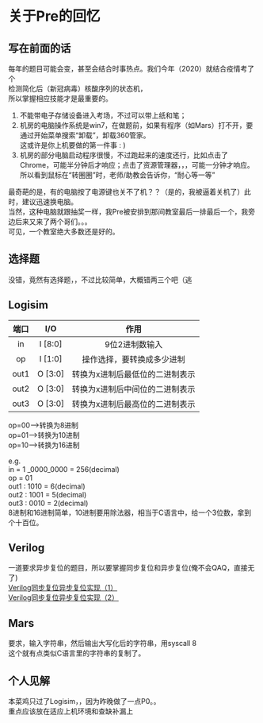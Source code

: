 # 关于Pre的回忆

## 写在前面的话

每年的题目可能会变，甚至会结合时事热点。我们今年（2020）就结合疫情考了个  
检测简化后（新冠病毒）核酸序列的状态机，  
所以掌握相应技能才是最重要的。

1. 不能带电子存储设备进入考场，不过可以带上纸和笔；
2. 机房的电脑操作系统是win7，在做题前，如果有程序（如Mars）打不开，要通过开始菜单搜索“卸载”，卸载360管家。  
这或许是你上机要做的第一件事 : )
3. 机房的部分电脑启动程序很慢，不过跑起来的速度还行，比如点击了Chrome，可能半分钟后才响应；点击了资源管理器，，，可能一分钟才响应。  
所以看到鼠标在“转圈圈”时，老师/助教会告诉你，“耐心等一等”

最奇葩的是，有的电脑按了电源键也关不了机？？（是的，我被逼着关机了）此时，建议迅速换电脑。  
当然，这种电脑就跟抽奖一样，我Pre被安排到那间教室最后一排最后一个，我旁边后来又来了两个哥们。。。  
可见，一个教室绝大多数还是好的。

## 选择题

没错，竟然有选择题，，不过比较简单，大概错两三个吧（逃

## Logisim

| 端口 | I/O |作用|
| :-----:| :----: | :----: |
| in |I [8:0]| 9位2进制数输入 |
| op |I [1:0]| 操作选择，要转换成多少进制|
| out1  |O [3:0]| 转换为x进制后最低位的二进制表示  |
| out2  |O [3:0]|转换为x进制后中间位的二进制表示|
| out3  |O [3:0]|转换为x进制后最高位的二进制表示   |

op=00-->转换为8进制  
op=01-->转换为10进制  
op=10-->转换为16进制  

e.g.  
in = 1 \_0000\_0000 = 256(decimal)  
op = 01  
out1 : 1010 = 6(decimal)  
out2 : 1001 = 5(decimal)  
out3 : 0010 = 2(decimal)  
8进制和16进制简单，10进制要用除法器，相当于C语言中，给一个3位数，拿到个十百位。

## Verilog

一道要求异步复位的题目，所以要掌握同步复位和异步复位(俺不会QAQ，直接无了)  
[Verilog同步复位异步复位实现（1）](http://www.51hei.com/mcu/3801.html)  
[Verilog同步复位异步复位实现（2）](https://zhidao.baidu.com/question/501822676.html?qbl=relate_question_2&word=Verilog%20%D2%EC%B2%BD%B8%B4%CE%BB)

## Mars

要求，输入字符串，然后输出大写化后的字符串，用syscall 8  
这个就有点类似C语言里的字符串的复制了。

## 个人见解

本菜鸡只过了Logisim，，因为昨晚做了一点P0。。  
重点应该放在适应上机环境和查缺补漏上
